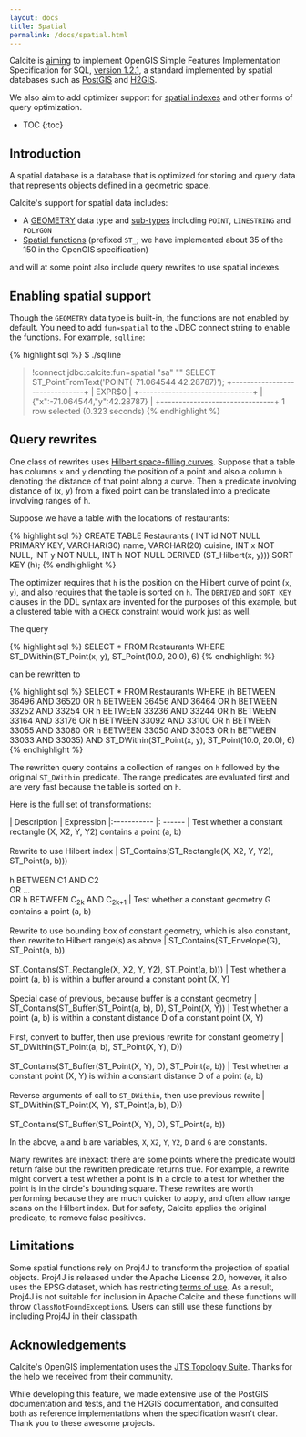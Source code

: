 ```yaml
---
layout: docs
title: Spatial
permalink: /docs/spatial.html
---
```

<!--
{% comment %}
Licensed to the Apache Software Foundation (ASF) under one or more
contributor license agreements.  See the NOTICE file distributed with
this work for additional information regarding copyright ownership.
The ASF licenses this file to you under the Apache License, Version 2.0
(the "License"); you may not use this file except in compliance with
the License.  You may obtain a copy of the License at

http://www.apache.org/licenses/LICENSE-2.0

Unless required by applicable law or agreed to in writing, software
distributed under the License is distributed on an "AS IS" BASIS,
WITHOUT WARRANTIES OR CONDITIONS OF ANY KIND, either express or implied.
See the License for the specific language governing permissions and
limitations under the License.
{% endcomment %}
-->

Calcite is [aiming](https://issues.apache.org/jira/browse/CALCITE-1968) to implement
OpenGIS Simple Features Implementation Specification for SQL,
[version 1.2.1](https://www.opengeospatial.org/standards/sfs),
a standard implemented by spatial databases such as
[PostGIS](https://postgis.net/)
and [H2GIS](https://www.h2gis.org/).

We also aim to add optimizer support for
[spatial indexes](https://issues.apache.org/jira/browse/CALCITE-1861)
and other forms of query optimization.

* TOC
{:toc}

## Introduction

A spatial database is a database that is optimized for storing and query data
that represents objects defined in a geometric space.

Calcite's support for spatial data includes:

* A [GEOMETRY](reference.html#data-types) data type and
  [sub-types](reference.html#spatial-types) including `POINT`, `LINESTRING`
  and `POLYGON`
* [Spatial functions](reference.html#spatial-functions) (prefixed `ST_`;
  we have implemented about 35 of the 150 in the OpenGIS specification)

and will at some point also include query rewrites to use spatial indexes.

## Enabling spatial support

Though the `GEOMETRY` data type is built-in, the functions are not enabled by
default. You need to add `fun=spatial` to the JDBC connect string to enable
the functions. For example, `sqlline`:

{% highlight sql %}
$ ./sqlline
> !connect jdbc:calcite:fun=spatial "sa" ""
SELECT ST_PointFromText('POINT(-71.064544 42.28787)');
+-------------------------------+
| EXPR$0                        |
+-------------------------------+
| {"x":-71.064544,"y":42.28787} |
+-------------------------------+
1 row selected (0.323 seconds)
{% endhighlight %}

## Query rewrites

One class of rewrites uses
[Hilbert space-filling curves](https://en.wikipedia.org/wiki/Hilbert_curve).
Suppose that a table
has columns `x` and `y` denoting the position of a point and also a column `h`
denoting the distance of that point along a curve. Then a predicate involving
distance of (x, y) from a fixed point can be translated into a predicate
involving ranges of h.

Suppose we have a table with the locations of restaurants:

{% highlight sql %}
CREATE TABLE Restaurants (
  INT id NOT NULL PRIMARY KEY,
  VARCHAR(30) name,
  VARCHAR(20) cuisine,
  INT x NOT NULL,
  INT y NOT NULL,
  INT h  NOT NULL DERIVED (ST_Hilbert(x, y)))
SORT KEY (h);
{% endhighlight %}

The optimizer requires that `h` is the position on the Hilbert curve of
point (`x`, `y`), and also requires that the table is sorted on `h`.
The `DERIVED` and `SORT KEY` clauses in the DDL syntax are invented for the
purposes of this example, but a clustered table with a `CHECK` constraint
would work just as well.

The query

{% highlight sql %}
SELECT *
FROM Restaurants
WHERE ST_DWithin(ST_Point(x, y), ST_Point(10.0, 20.0), 6)
{% endhighlight %}

can be rewritten to

{% highlight sql %}
SELECT *
FROM Restaurants
WHERE (h BETWEEN 36496 AND 36520
    OR h BETWEEN 36456 AND 36464
    OR h BETWEEN 33252 AND 33254
    OR h BETWEEN 33236 AND 33244
    OR h BETWEEN 33164 AND 33176
    OR h BETWEEN 33092 AND 33100
    OR h BETWEEN 33055 AND 33080
    OR h BETWEEN 33050 AND 33053
    OR h BETWEEN 33033 AND 33035)
AND ST_DWithin(ST_Point(x, y), ST_Point(10.0, 20.0), 6)
{% endhighlight %}

The rewritten query contains a collection of ranges on `h` followed by the
original `ST_DWithin` predicate. The range predicates are evaluated first and
are very fast because the table is sorted on `h`.

Here is the full set of transformations:

| Description | Expression
|:----------- |: ------
| Test whether a constant rectangle (X, X2, Y, Y2) contains a point (a, b)<br/><br/>Rewrite to use Hilbert index | ST_Contains(&#8203;ST_Rectangle(&#8203;X, X2, Y, Y2), ST_Point(a, b)))<br/><br/>h BETWEEN C1 AND C2<br/>OR ...<br/>OR h BETWEEN C<sub>2k</sub> AND C<sub>2k+1</sub>
| Test whether a constant geometry G contains a point (a, b)<br/><br/>Rewrite to use bounding box of constant geometry, which is also constant, then rewrite to Hilbert range(s) as above | ST_Contains(&#8203;ST_Envelope(&#8203;G), ST_Point(a, b))<br/><br/>ST_Contains(&#8203;ST_Rectangle(&#8203;X, X2, Y, Y2), ST_Point(a, b)))
| Test whether a point (a, b) is within a buffer around a constant point (X, Y)<br/><br/>Special case of previous, because buffer is a constant geometry | ST_Contains(&#8203;ST_Buffer(&#8203;ST_Point(a, b), D), ST_Point(X, Y))
| Test whether a point (a, b) is within a constant distance D of a constant point (X, Y)<br/><br/>First, convert to buffer, then use previous rewrite for constant geometry | ST_DWithin(&#8203;ST_Point(a, b), ST_Point(X, Y), D))<br/><br/>ST_Contains(&#8203;ST_Buffer(&#8203;ST_Point(&#8203;X, Y), D), ST_Point(a, b))
| Test whether a constant point (X, Y) is within a constant distance D of a point (a, b)<br/><br/>Reverse arguments of call to <code>ST_DWithin</code>, then use previous rewrite | ST_DWithin(&#8203;ST_Point(X, Y), ST_Point(a, b), D))<br/><br/>ST_Contains(&#8203;ST_Buffer(&#8203;ST_Point(&#8203;X, Y), D), ST_Point(a, b))

In the above, `a` and `b` are variables, `X`, `X2`, `Y`, `Y2`, `D` and `G` are
constants.

Many rewrites are inexact: there are some points where the predicate would
return false but the rewritten predicate returns true.
For example, a rewrite might convert a test whether a point is in a circle to a
test for whether the point is in the circle's bounding square.
These rewrites are worth performing because they are much quicker to apply,
and often allow range scans on the Hilbert index.
But for safety, Calcite applies the original predicate, to remove false positives.

## Limitations

Some spatial functions rely on Proj4J to transform the projection of spatial objects.
Proj4J is released under the Apache License 2.0, however, it also uses the EPSG dataset,
which has restricting [terms of use](https://epsg.org/terms-of-use.html).
As a result, Proj4J is not suitable for inclusion in Apache Calcite
and these functions will throw `ClassNotFoundException`s.
Users can still use these functions by including Proj4J in their classpath.

## Acknowledgements

Calcite's OpenGIS implementation uses the
[JTS Topology Suite](https://github.com/locationtech/jts). Thanks for the
help we received from their community.

While developing this feature, we made extensive use of the
PostGIS documentation and tests,
and the H2GIS documentation, and consulted both as reference implementations
when the specification wasn't clear. Thank you to these awesome projects.
